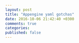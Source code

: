 ```yaml
---
layout: post
title: "Appengine yaml gotchas"
date: 2016-10-06 21:42:40 +0300
comments: true
categories: 
published: false
---
```

